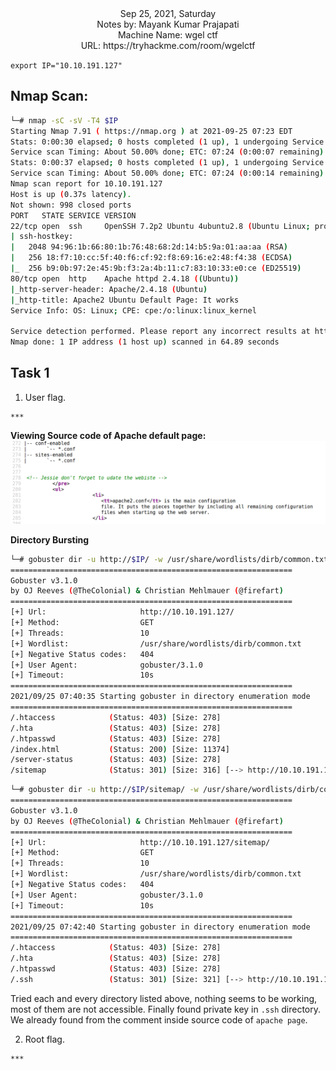 <div align = "center">
Sep 25, 2021, Saturday<br>
Notes by: Mayank Kumar Prajapati<br>
Machine Name: wgel ctf<br>
URL: https://tryhackme.com/room/wgelctf
</div>

`export IP="10.10.191.127"`

## Nmap Scan:
``` bash
└─# nmap -sC -sV -T4 $IP   
Starting Nmap 7.91 ( https://nmap.org ) at 2021-09-25 07:23 EDT
Stats: 0:00:30 elapsed; 0 hosts completed (1 up), 1 undergoing Service Scan
Service scan Timing: About 50.00% done; ETC: 07:24 (0:00:07 remaining)
Stats: 0:00:37 elapsed; 0 hosts completed (1 up), 1 undergoing Service Scan
Service scan Timing: About 50.00% done; ETC: 07:24 (0:00:14 remaining)
Nmap scan report for 10.10.191.127
Host is up (0.37s latency).
Not shown: 998 closed ports
PORT   STATE SERVICE VERSION
22/tcp open  ssh     OpenSSH 7.2p2 Ubuntu 4ubuntu2.8 (Ubuntu Linux; protocol 2.0)
| ssh-hostkey: 
|   2048 94:96:1b:66:80:1b:76:48:68:2d:14:b5:9a:01:aa:aa (RSA)
|   256 18:f7:10:cc:5f:40:f6:cf:92:f8:69:16:e2:48:f4:38 (ECDSA)
|_  256 b9:0b:97:2e:45:9b:f3:2a:4b:11:c7:83:10:33:e0:ce (ED25519)
80/tcp open  http    Apache httpd 2.4.18 ((Ubuntu))
|_http-server-header: Apache/2.4.18 (Ubuntu)
|_http-title: Apache2 Ubuntu Default Page: It works
Service Info: OS: Linux; CPE: cpe:/o:linux:linux_kernel

Service detection performed. Please report any incorrect results at https://nmap.org/submit/ .
Nmap done: 1 IP address (1 host up) scanned in 64.89 seconds
```
## Task 1
1. User flag.
```
***
```
**Viewing Source code of Apache default page:**
![Apache Source code](./images/apachedefaultpage.png)

**Directory  Bursting**<br>
``` bash
└─# gobuster dir -u http://$IP/ -w /usr/share/wordlists/dirb/common.txt 
===============================================================
Gobuster v3.1.0
by OJ Reeves (@TheColonial) & Christian Mehlmauer (@firefart)
===============================================================
[+] Url:                     http://10.10.191.127/
[+] Method:                  GET
[+] Threads:                 10
[+] Wordlist:                /usr/share/wordlists/dirb/common.txt
[+] Negative Status codes:   404
[+] User Agent:              gobuster/3.1.0
[+] Timeout:                 10s
===============================================================
2021/09/25 07:40:35 Starting gobuster in directory enumeration mode
===============================================================
/.htaccess            (Status: 403) [Size: 278]
/.hta                 (Status: 403) [Size: 278]
/.htpasswd            (Status: 403) [Size: 278]
/index.html           (Status: 200) [Size: 11374]
/server-status        (Status: 403) [Size: 278]  
/sitemap              (Status: 301) [Size: 316] [--> http://10.10.191.127/sitemap/]

``` 
``` bash
└─# gobuster dir -u http://$IP/sitemap/ -w /usr/share/wordlists/dirb/common.txt
===============================================================
Gobuster v3.1.0
by OJ Reeves (@TheColonial) & Christian Mehlmauer (@firefart)
===============================================================
[+] Url:                     http://10.10.191.127/sitemap/
[+] Method:                  GET
[+] Threads:                 10
[+] Wordlist:                /usr/share/wordlists/dirb/common.txt
[+] Negative Status codes:   404
[+] User Agent:              gobuster/3.1.0
[+] Timeout:                 10s
===============================================================
2021/09/25 07:42:40 Starting gobuster in directory enumeration mode
===============================================================
/.htaccess            (Status: 403) [Size: 278]
/.hta                 (Status: 403) [Size: 278]
/.htpasswd            (Status: 403) [Size: 278]
/.ssh                 (Status: 301) [Size: 321] [--> http://10.10.191.127/sitemap/.ssh/]

```

Tried each and every directory listed above, nothing seems to be working, most of them are not accessible.
Finally found private key in `.ssh` directory. We already found from the comment inside source code of `apache page`.

2. Root flag.
```
***
```